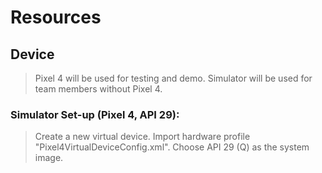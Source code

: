 # Resources

## Device
>Pixel 4 will be used for testing and demo.
>Simulator will be used for team members without Pixel 4.

### Simulator Set-up (Pixel 4, API 29):
>Create a new virtual device.
>Import hardware profile "Pixel4VirtualDeviceConfig.xml".
>Choose API 29 (Q) as the system image.
